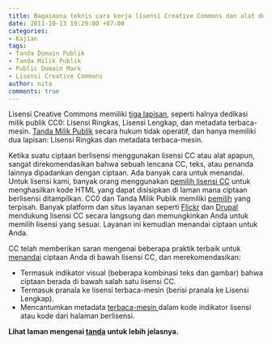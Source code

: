 ```yaml
---
title: Bagaimana teknis cara kerja lisensi Creative Commons dan alat domain publik?
date: 2011-10-13 19:29:00 +07:00
categories:
- Kajian
tags:
- Tanda Domain Publik
- Tanda Milik Publik
- Public Domain Mark
- Lisensi Creative Commons
author: nita
comments: true
---
```


Lisensi Creative Commons memiliki [tiga lapisan](http://wiki.creativecommons.or.id/Lisensi#Tiga_lapisan_lisensi), seperti halnya dedikasi milik publik CC0: Lisensi Ringkas, Lisensi Lengkap, dan metadata terbaca-mesin. [Tanda Milik Publik](http://creativecommons.org/publicdomain/mark/1.0/) secara hukum tidak operatif, dan hanya memiliki dua lapisan: Lisensi Ringkas dan metadata terbaca-mesin.

Ketika suatu ciptaan berlisensi menggunakan lisensi CC atau alat apapun, sangat direkomendasikan bahwa sebuah lencana CC, teks, atau penanda lainnya dipadankan dengan ciptaan. Ada banyak cara untuk menandai. Untuk lisensi kami, banyak orang menggunakan [pemilih lisensi CC](http://creativecommons.org/choose) untuk menghasilkan kode HTML yang dapat disisipkan di laman mana ciptaan berlisensi ditampilkan. CC0 dan Tanda Milik Publik memiliki [pemilih](http://creativecommons.org/publicdomain/) yang terpisah. Banyak platform dan situs layanan seperti [Flickr](http://www.flickr.com/) dan [Drupal](http://wiki.creativecommons.org/Drupal) mendukung lisensi CC secara langsung dan memungkinkan Anda untuk memilih lisensi yang sesuai. Layanan ini kemudian menandai ciptaan untuk Anda.

CC telah memberikan saran mengenai beberapa praktik terbaik untuk [menandai](http://wiki.creativecommons.org/Marking/Creators) ciptaan Anda di bawah lisensi CC, dan merekomendasikan:

* Termasuk indikator visual (beberapa kombinasi teks dan gambar) bahwa ciptaan berada di bawah salah satu lisensi CC.
* Termasuk pranala ke lisensi terbaca-mesin (berisi pranala ke Lisensi Lengkap).
* Mencantumkan metadata [terbaca-mesin ](http://wiki.creativecommons.or.id/FAQ#Apa_yang_dimaksud_dengan_lisensi_Creative_Commons_.22terbaca-mesin.22.3F)dalam kode indikator lisensi atau kode dari halaman berlisensi.

**Lihat laman mengenai [tanda](http://wiki.creativecommons.org/Marking/Creators) untuk lebih jelasnya.**
